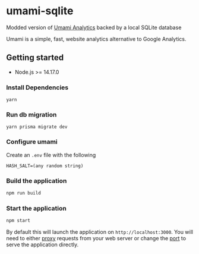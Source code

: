 # umami-sqlite
Modded version of [Umami Analytics](https://umami.is) backed by a local SQLite database

Umami is a simple, fast, website analytics alternative to Google Analytics.

## Getting started
- Node.js >= 14.17.0

### Install Dependencies

```
yarn
```

### Run db migration
```
yarn prisma migrate dev
```

### Configure umami

Create an `.env` file with the following

```
HASH_SALT=(any random string)
```

### Build the application

```bash
npm run build
```

### Start the application

```bash
npm start
```

By default this will launch the application on `http://localhost:3000`. You will need to either 
[proxy](https://docs.nginx.com/nginx/admin-guide/web-server/reverse-proxy/) requests from your web server
or change the [port](https://nextjs.org/docs/api-reference/cli#production) to serve the application directly.